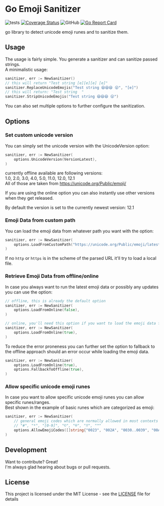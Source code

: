# Go Emoji Sanitizer
![tests](https://github.com/DaRealFreak/emoji-sanitizer/workflows/tests/badge.svg?branch=master) [![Coverage Status](https://coveralls.io/repos/github/DaRealFreak/emoji-sanitizer/badge.svg?branch=master)](https://coveralls.io/github/DaRealFreak/emoji-sanitizer?branch=master) ![GitHub](https://img.shields.io/github/license/DaRealFreak/emoji-sanitizer) [![Go Report Card](https://goreportcard.com/badge/github.com/DaRealFreak/emoji-sanitizer)](https://goreportcard.com/report/github.com/DaRealFreak/emoji-sanitizer)

go library to detect unicode emoji runes and to sanitize them.

## Usage
The usage is fairly simple. You generate a sanitizer and can sanitize passed strings.  
A minimalistic usage:
```go
sanitizer, err := NewSanitizer()
// this will return "Test string [e][e][e] [e]"
sanitizer.ReplaceUnicodeEmojis("Test string 😆😆😆 😛", "[e]")
// this will return: "Test string  "
sanitizer.StripUnicodeEmojis("Test string 😆😆😆 😛")
```

You can also set multiple options to further configure the sanitization.

## Options
### Set custom unicode version
You can simply set the unicode version with the UnicodeVersion option:
```go
sanitizer, err := NewSanitizer(
    options.UnicodeVersion(VersionLatest),
)
```

currently offline available are following versions:  
1.0, 2.0, 3.0, 4.0, 5.0, 11.0, 12.0, 12.1  
All of those are taken from https://unicode.org/Public/emoji/

If you are using the online option you can also instantly use other versions when they get released.

By default the version is set to the currently newest version: 12.1

### Emoji Data from custom path
You can load the emoji data from whatever path you want with the option:
```go
sanitizer, err := NewSanitizer(
    options.LoadFromCustomPath("https://unicode.org/Public/emoji/latest/emoji-data.txt"),
)
```

If no `http` or `https` is in the scheme of the parsed URL it'll try to load a local file.

### Retrieve Emoji Data from offline/online
In case you always want to run the latest emoji data or possibly any updates you can use the option:
```go
// offline, this is already the default option
sanitizer, err := NewSanitizer(
    options.LoadFromOnline(false),
)

// online, you'll need this option if you want to load the emoji data from online
sanitizer, err := NewSanitizer(
    options.LoadFromOnline(true),
)
```

To reduce the error proneness you can further set the option to fallback to the offline approach should an error occur while loading the emoji data.
```go
sanitizer, err := NewSanitizer(
    options.LoadFromOnline(true),
    options.FallbackToOffline(true),
)
```

### Allow specific unicode emoji runes
In case you want to allow specific unicode emoji runes you can allow specific runes/ranges.  
Best shown in the example of basic runes which are categorized as emoji:  

```go
sanitizer, err := NewSanitizer(
    // general emoji codes which are normally allowed in most contexts
    // "#", "*", "[0-9]", "©", "®", "‼", "™"
    options.AllowEmojiCodes([]string{"0023", "002A", "0030..0039", "00A9", "00AE", "203C", "2122"}),
)
```

## Development
Want to contribute? Great!  
I'm always glad hearing about bugs or pull requests.

## License
This project is licensed under the MIT License - see the [LICENSE](LICENSE) file for details
